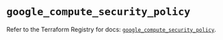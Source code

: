 # `google_compute_security_policy`

Refer to the Terraform Registry for docs: [`google_compute_security_policy`](https://registry.terraform.io/providers/hashicorp/google/6.10.0/docs/resources/compute_security_policy).
